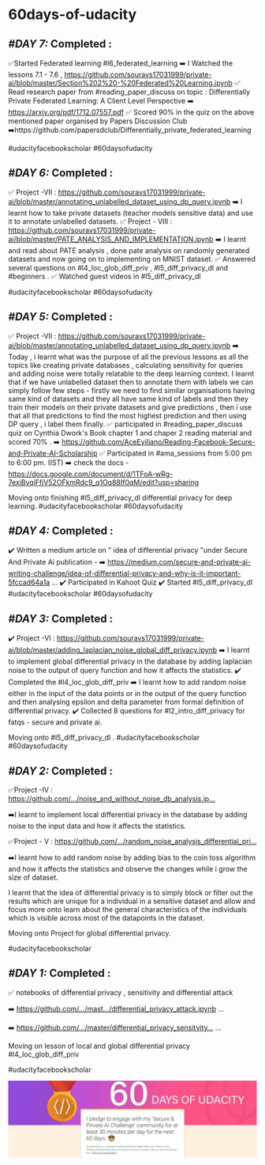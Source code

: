 # 60days-of-udacity
## *#DAY 7:* Completed :
  ✅Started Federated learning #l6_federated_learning
  ➡️ I Watched the lessons 7.1 - 7.6 , https://github.com/souravs17031999/private-ai/blob/master/Section%202%20-%20Federated%20Learning.ipynb
  ✅ Read research paper from #reading_paper_discuss on topic : Differentially Private Federated Learning: A Client Level Perspective
  ➡️  https://arxiv.org/pdf/1712.07557.pdf
  ✅  Scored 90% in the quiz on the above mentioned paper organised by Papers Discussion Club
  ➡️https://github.com/papersdclub/Differentially_private_federated_learning

#udacityfacebookscholar
#60daysofudacity

## *#DAY 6:* Completed :
✅ Project -VII : https://github.com/souravs17031999/private-ai/blob/master/annotating_unlabelled_dataset_using_dp_query.ipynb
➡️ I learnt how to take private datasets (teacher models sensitive data) and use it to annotate unlabelled datasets.
✅ Project - VIII : https://github.com/souravs17031999/private-ai/blob/master/PATE_ANALYSIS_AND_IMPLEMENTATION.ipynb
➡️ I learnt and read about PATE analysis , done pate analysis on randomly generated datasets and now going on to implementing on MNIST dataset.
✅ Answered several questions on #l4_loc_glob_diff_priv  ,  #l5_diff_privacy_dl and #beginners .
✅ Watched guest videos in #l5_diff_privacy_dl

#udacityfacebookscholar
#60daysofudacity

## *#DAY 5:* Completed :
✅ Project -VII : https://github.com/souravs17031999/private-ai/blob/master/annotating_unlabelled_dataset_using_dp_query.ipynb
➡️ Today  , i learnt what was the purpose of all the previous lessons as all the topics  like creating private databases , calculating sensitivity for queries and adding noise were totally relatable to the deep learning context. 
I learnt that if we have unlabelled dataset then to annotate them with labels we can simply follow few steps - firstly we need to find similar organisations having same kind of datasets and they all have same kind of labels and then they train their models on their private datasets and give predictions , then i use that all that predictions to  find the most highest prediction and then using DP query , i label them finally.
✅ participated in #reading_paper_discuss quiz on Cynthia Dwork's Book chapter 1 and chaper 2 reading material and scored 70% .
➡️ https://github.com/AceEviliano/Reading-Facebook-Secure-and-Private-AI-Scholarship
✅ Participated in #ama_sessions from 5:00 pm to 6:00 pm. (IST)
➡️ check the docs - https://docs.google.com/document/d/1TFoA-wRg-7exiBvqiFfjV52OFkmRdc9_q1Oq88If0qM/edit?usp=sharing

Moving onto finishing #l5_diff_privacy_dl  differential privacy for deep learning.
#udacityfacebookscholar
#60daysofudacity

## *#DAY 4:* Completed : 
✔️ Written a medium article on " idea of differential privacy "under Secure And Private Ai publication - 
➡️ https://medium.com/secure-and-private-ai-writing-challenge/idea-of-differential-privacy-and-why-is-it-important-5fccad64a1a … 
✔️ Participated in Kahoot Quiz 
✔️ Started #l5_diff_privacy_dl 
#udacityfacebookscholar 
#60daysofudacity

## *#DAY 3:* Completed :
✔️ Project -VI : https://github.com/souravs17031999/private-ai/blob/master/adding_laplacian_noise_global_diff_privacy.ipynb
➡️ I learnt to implement global differential privacy in the database by adding laplacian noise to the output of query function and how it affects the statistics.
✔️ Completed the #l4_loc_glob_diff_priv
➡️ I learnt how to add random noise either in the input of the data points or in the output of the query function and then analysing epsilon and delta parameter from formal definition of differential privacy.
✔️ Collected 8 questions for #l2_intro_diff_privacy  for fatqs - secure and private ai.

Moving onto #l5_diff_privacy_dl .
#udacityfacebookscholar
#60daysofudacity

## *#DAY 2:* Completed :

✅Project -IV : https://github.com/…/noise_and_without_noise_db_analysis.ip…

➡️I learnt to implement local differential privacy in the database by adding noise to the input data and how it affects the statistics.

✅Project - V : https://github.com/…/random_noise_analysis_differential_pri…

➡️I learnt how to add random noise by adding bias to the coin toss algorithm and how it affects the statistics and observe the changes while i grow the size of dataset.

I learnt that the idea of differential privacy is to simply block or filter out the results which are unique for a individual in a sensitive dataset and allow and focus more onto learn about the general characteristics of the individuals which is visible across most of the datapoints in the dataset.

Moving onto Project for global differential privacy.

#udacityfacebookscholar


## *#DAY 1:* Completed :
✅ notebooks of differential privacy , sensitivity and differential attack

➡️ https://github.com/…/mast…/differential_privacy_attack.ipynb …

➡️ https://github.com/…/master/differential_privacy_sensitvity… …

Moving on lesson of local and global differential privacy #l4_loc_glob_diff_priv

#udacityfacebookscholar

![#60DAYSOFUDACITY](60daysofudacity.jpg)
